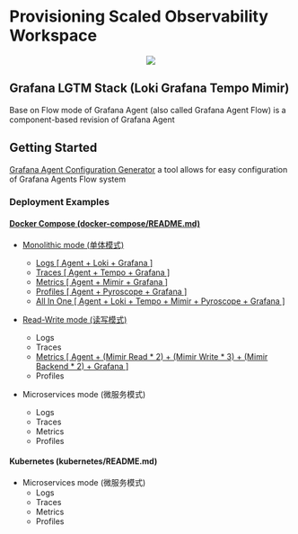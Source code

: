 # Provisioning Scaled Observability Workspace

<p align="center">

<a href="https://github.com/qclaogui/codelab-monitoring/actions/workflows/ci.yml">
  <img src="https://github.com/qclaogui/codelab-monitoring/actions/workflows/ci.yml/badge.svg">
</a>

</p>

## Grafana LGTM Stack (Loki Grafana Tempo Mimir) 

Base on Flow mode of Grafana Agent (also called Grafana Agent Flow) is a component-based revision of Grafana Agent

## Getting Started

[Grafana Agent Configuration Generator](https://github.com/grafana/agent-configurator) a tool allows for easy configuration of Grafana Agents Flow system

### Deployment Examples

#### [Docker Compose (docker-compose/README.md)](docker-compose/README.md)

- [Monolithic mode (单体模式)](./docker-compose/monolithic-mode/README.md)
  - [Logs [ Agent + Loki + Grafana ]](./docker-compose/monolithic-mode/logs/docker-compose.yaml)
  - [Traces [ Agent + Tempo + Grafana ]](./docker-compose/monolithic-mode/traces/docker-compose.yaml)
  - [Metrics [ Agent + Mimir + Grafana ]](./docker-compose/monolithic-mode/metrics/docker-compose.yaml)
  - [Profiles [ Agent + Pyroscope + Grafana ]](./docker-compose/monolithic-mode/profiles/docker-compose.yaml)
  - [All In One [ Agent + Loki + Tempo + Mimir + Pyroscope + Grafana ]](./docker-compose/monolithic-mode/all-in-one/docker-compose.yaml)

- [Read-Write mode (读写模式)](./docker-compose/read-write-mode/README.md)
  - Logs
  - Traces
  - [Metrics [ Agent + (Mimir Read * 2) + (Mimir Write * 3) + (Mimir Backend * 2) + Grafana ]](./docker-compose/read-write-mode/metrics/README.md)
  - Profiles

- Microservices mode (微服务模式)
  - Logs
  - Traces
  - Metrics
  - Profiles

#### Kubernetes (kubernetes/README.md)

- Microservices mode (微服务模式)
  - Logs
  - Traces
  - Metrics
  - Profiles